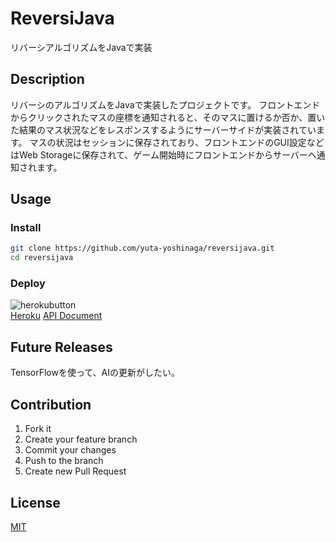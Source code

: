 # ReversiJava
リバーシアルゴリズムをJavaで実装

## Description
リバーシのアルゴリズムをJavaで実装したプロジェクトです。
フロントエンドからクリックされたマスの座標を通知されると、そのマスに置けるか否か、置いた結果のマス状況などをレスポンスするようにサーバーサイドが実装されています。
マスの状況はセッションに保存されており、フロントエンドのGUI設定などはWeb Storageに保存されて、ゲーム開始時にフロントエンドからサーバーへ通知されます。

## Usage
### Install
```sh
git clone https://github.com/yuta-yoshinaga/reversijava.git
cd reversijava
```

### Deploy
![herokubutton](https://www.herokucdn.com/deploy/button.svg)  
[Heroku](https://reversijava.herokuapp.com/)
[API Document](https://yuta-yoshinaga.github.io/reversijava/)

## Future Releases
TensorFlowを使って、AIの更新がしたい。

## Contribution
1. Fork it  
2. Create your feature branch  
3. Commit your changes  
4. Push to the branch  
5. Create new Pull Request

## License
[MIT](LICENSE)